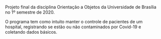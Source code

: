 Projeto final da disciplina Orientação a Objetos da Universidade de Brasília no 1º semestre de 2020.

O programa tem como intuito manter o controle de pacientes de um hospital, registrando se estão ou não contaminados por Covid-19 e coletando dados básicos.

